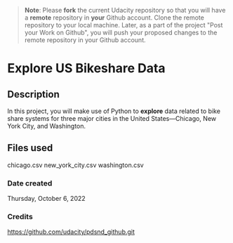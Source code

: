 >**Note**: Please **fork** the current Udacity repository so that you will have a **remote** repository in **your** Github account. Clone the remote repository to your local machine. Later, as a part of the project "Post your Work on Github", you will push your proposed changes to the remote repository in your Github account.

# Explore US Bikeshare Data

## Description
In this project, you will make use of Python to **explore** data related to bike share systems for three major cities in the United States—Chicago, New York City, and Washington.

## Files used
chicago.csv
new_york_city.csv
washington.csv

### Date created
Thursday, ‎October ‎6, ‎2022

### Credits
https://github.com/udacity/pdsnd_github.git
